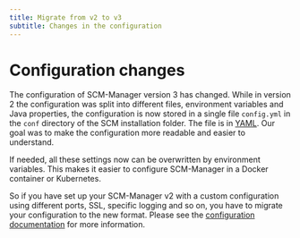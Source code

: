 ```yaml
---
title: Migrate from v2 to v3
subtitle: Changes in the configuration
---
```


# Configuration changes

The configuration of SCM-Manager version 3 has changed. While in version 2 the configuration was split into different
files, environment variables and Java properties, the configuration is now stored in a single file `config.yml` in the
`conf` directory of the SCM installation folder. The file is in [YAML](https://yaml.org/). Our goal was to make the
configuration more readable and easier to understand.

If needed, all these settings now can be overwritten by environment variables. This makes it easier to configure
SCM-Manager in a Docker container or Kubernetes.

So if you have set up your SCM-Manager v2 with a custom configuration using different ports, SSL, specific logging and
so on, you have to migrate your configuration to the new format. Please see
the [configuration documentation](../administration/scm-server) for more information.
